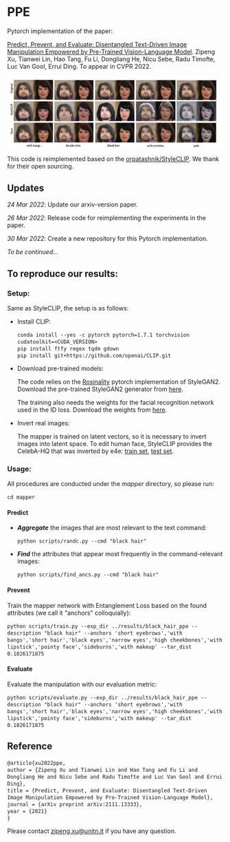 # PPE
Pytorch implementation of the paper:

[Predict, Prevent, and Evaluate: Disentangled Text-Driven Image Manipulation Empowered by Pre-Trained Vision-Language Model](https://arxiv.org/abs/2111.13333).
Zipeng Xu, Tianwei Lin, Hao Tang, Fu Li, Dongliang He, Nicu Sebe, Radu Timofte, Luc Van Gool, Errui Ding.
To appear in CVPR 2022.
</p>


![](img/teaser.png)

This code is reimplemented based on the [orpatashnik/StyleCLIP](https://github.com/orpatashnik/StyleCLIP).
We thank for their open sourcing.

## Updates
_24 Mar 2022_: Update our arxiv-version paper.

_26 Mar 2022_: Release code for reimplementing the experiments in the paper.

_30 Mar 2022_: Create a new repository for this Pytorch implementation. 

_To be continued..._

## To reproduce our results:
### Setup:
Same as StyleCLIP, the setup is as follows:

- Install CLIP:
    ```shell script
    conda install --yes -c pytorch pytorch=1.7.1 torchvision cudatoolkit=<CUDA_VERSION>
    pip install ftfy regex tqdm gdown
    pip install git+https://github.com/openai/CLIP.git
    ```
- Download pre-trained models:

    The code relies on the [Rosinality](https://github.com/rosinality/stylegan2-pytorch/) pytorch implementation of StyleGAN2.
Download the pre-trained StyleGAN2 generator from [here](https://drive.google.com/file/d/1EM87UquaoQmk17Q8d5kYIAHqu0dkYqdT/view?usp=sharing).
    
    The training also needs the weights for the facial recognition network used in the ID loss. 
Download the weights from [here](https://drive.google.com/file/d/1KW7bjndL3QG3sxBbZxreGHigcCCpsDgn/view?usp=sharing).

- Invert real images:

    The mapper is trained on latent vectors, so it is necessary to invert images into latent space.
    To edit human face, StyleCLIP provides the CelebA-HQ that was inverted by e4e:
[train set](https://drive.google.com/file/d/1gof8kYc_gDLUT4wQlmUdAtPnQIlCO26q/view?usp=sharing), [test set](https://drive.google.com/file/d/1j7RIfmrCoisxx3t-r-KC02Qc8barBecr/view?usp=sharing).

### Usage:
All procedures are conducted under the *mapper* directory, so please run:
```shell script
cd mapper
```
#### Predict
- ***Aggregate*** the images that are most relevant to the text command:
    
    ```shell script
    python scripts/randc.py --cmd "black hair"
    ```

- ***Find*** the attributes that appear most frequently in the command-relevant images:
    ```shell script
    python scripts/find_ancs.py --cmd "black hair"
    ```

#### Prevent
Train the mapper network with Entanglement Loss based on the found attributes (we call it "anchors" colloquially):
```shell script
python scripts/train.py --exp_dir ../results/black_hair_ppe --description "black hair" --anchors 'short eyebrows','with bangs','short hair','black eyes','narrow eyes','high cheekbones','with lipstick','pointy face','sideburns','with makeup' --tar_dist 0.1826171875
```
#### Evaluate
Evaluate the manipulation with our evaluation metric:
```shell script
python scripts/evaluate.py --exp_dir ../results/black_hair_ppe --description "black hair" --anchors 'short eyebrows','with bangs','short hair','black eyes','narrow eyes','high cheekbones','with lipstick','pointy face','sideburns','with makeup' --tar_dist 0.1826171875
```

## Reference
```
@article{xu2022ppe,
author = {Zipeng Xu and Tianwei Lin and Hao Tang and Fu Li and Dongliang He and Nicu Sebe and Radu Timofte and Luc Van Gool and Errui Ding},
title = {Predict, Prevent, and Evaluate: Disentangled Text-Driven Image Manipulation Empowered by Pre-Trained Vision-Language Model},
journal = {arXiv preprint arXiv:2111.13333},
year = {2021}
}
```

Please contact zipeng.xu@unitn.it if you have any question.
